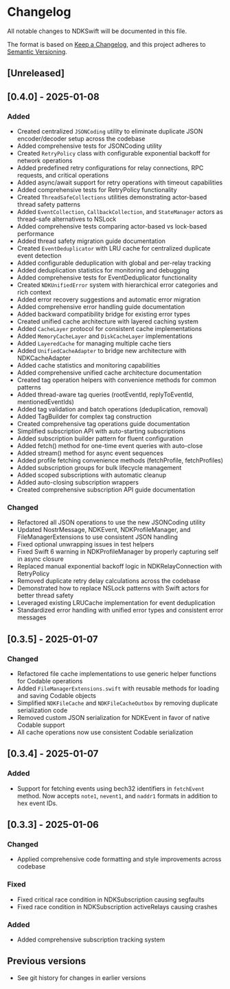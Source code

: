 # Changelog

All notable changes to NDKSwift will be documented in this file.

The format is based on [Keep a Changelog](https://keepachangelog.com/en/1.0.0/),
and this project adheres to [Semantic Versioning](https://semver.org/spec/v2.0.0.html).

## [Unreleased]

## [0.4.0] - 2025-01-08

### Added
- Created centralized `JSONCoding` utility to eliminate duplicate JSON encoder/decoder setup across the codebase
- Added comprehensive tests for JSONCoding utility
- Created `RetryPolicy` class with configurable exponential backoff for network operations
- Added predefined retry configurations for relay connections, RPC requests, and critical operations
- Added async/await support for retry operations with timeout capabilities
- Added comprehensive tests for RetryPolicy functionality
- Created `ThreadSafeCollections` utilities demonstrating actor-based thread safety patterns
- Added `EventCollection`, `CallbackCollection`, and `StateManager` actors as thread-safe alternatives to NSLock
- Added comprehensive tests comparing actor-based vs lock-based performance
- Added thread safety migration guide documentation
- Created `EventDeduplicator` with LRU cache for centralized duplicate event detection
- Added configurable deduplication with global and per-relay tracking
- Added deduplication statistics for monitoring and debugging
- Added comprehensive tests for EventDeduplicator functionality
- Created `NDKUnifiedError` system with hierarchical error categories and rich context
- Added error recovery suggestions and automatic error migration
- Added comprehensive error handling guide documentation
- Added backward compatibility bridge for existing error types
- Created unified cache architecture with layered caching system
- Added `CacheLayer` protocol for consistent cache implementations
- Added `MemoryCacheLayer` and `DiskCacheLayer` implementations
- Added `LayeredCache` for managing multiple cache tiers
- Added `UnifiedCacheAdapter` to bridge new architecture with NDKCacheAdapter
- Added cache statistics and monitoring capabilities
- Added comprehensive unified cache architecture documentation
- Created tag operation helpers with convenience methods for common patterns
- Added thread-aware tag queries (rootEventId, replyToEventId, mentionedEventIds)
- Added tag validation and batch operations (deduplication, removal)
- Added TagBuilder for complex tag construction
- Created comprehensive tag operations guide documentation
- Simplified subscription API with auto-starting subscriptions
- Added subscription builder pattern for fluent configuration
- Added fetch() method for one-time event queries with auto-close
- Added stream() method for async event sequences
- Added profile fetching convenience methods (fetchProfile, fetchProfiles)
- Added subscription groups for bulk lifecycle management
- Added scoped subscriptions with automatic cleanup
- Added auto-closing subscription wrappers
- Created comprehensive subscription API guide documentation

### Changed
- Refactored all JSON operations to use the new JSONCoding utility
- Updated NostrMessage, NDKEvent, NDKProfileManager, and FileManagerExtensions to use consistent JSON handling
- Fixed optional unwrapping issues in test helpers
- Fixed Swift 6 warning in NDKProfileManager by properly capturing self in async closure
- Replaced manual exponential backoff logic in NDKRelayConnection with RetryPolicy
- Removed duplicate retry delay calculations across the codebase
- Demonstrated how to replace NSLock patterns with Swift actors for better thread safety
- Leveraged existing LRUCache implementation for event deduplication
- Standardized error handling with unified error types and consistent error messages

## [0.3.5] - 2025-01-07

### Changed
- Refactored file cache implementations to use generic helper functions for Codable operations
- Added `FileManagerExtensions.swift` with reusable methods for loading and saving Codable objects
- Simplified `NDKFileCache` and `NDKFileCacheOutbox` by removing duplicate serialization code
- Removed custom JSON serialization for NDKEvent in favor of native Codable support
- All cache operations now use consistent Codable serialization

## [0.3.4] - 2025-01-07

### Added
- Support for fetching events using bech32 identifiers in `fetchEvent` method. Now accepts `note1`, `nevent1`, and `naddr1` formats in addition to hex event IDs.

## [0.3.3] - 2025-01-06

### Changed
- Applied comprehensive code formatting and style improvements across codebase

### Fixed
- Fixed critical race condition in NDKSubscription causing segfaults
- Fixed race condition in NDKSubscription activeRelays causing crashes

### Added
- Added comprehensive subscription tracking system

## Previous versions
- See git history for changes in earlier versions